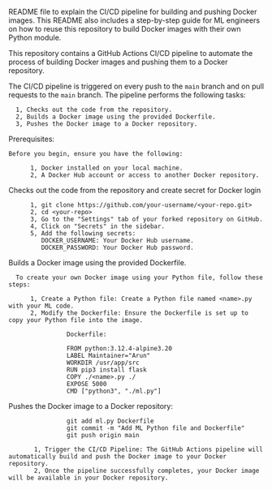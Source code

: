 README file to explain the  CI/CD pipeline for building and pushing Docker images. This README also includes a step-by-step guide for ML engineers on how to reuse this repository to build Docker images with their own Python module.

This repository contains a GitHub Actions CI/CD pipeline to automate the process of building Docker images and pushing them to a Docker repository.

The CI/CD pipeline is triggered on every push to the `main` branch and on pull requests to the `main` branch. The pipeline performs the following tasks:

      1, Checks out the code from the repository.
      2, Builds a Docker image using the provided Dockerfile.
      3, Pushes the Docker image to a Docker repository.

Prerequisites:

    Before you begin, ensure you have the following:
    
          1, Docker installed on your local machine.
          2, A Docker Hub account or access to another Docker repository.
          
Checks out the code from the repository and create secret for Docker login
    
          1, git clone https://github.com/your-username/<your-repo.git>
          2, cd <your-repo>
          3, Go to the "Settings" tab of your forked repository on GitHub.
          4, Click on "Secrets" in the sidebar.
          5, Add the following secrets:
             DOCKER_USERNAME: Your Docker Hub username.
             DOCKER_PASSWORD: Your Docker Hub password.

Builds a Docker image using the provided Dockerfile.

      To create your own Docker image using your Python file, follow these steps:
      
          1, Create a Python file: Create a Python file named <name>.py with your ML code.
          2, Modify the Dockerfile: Ensure the Dockerfile is set up to copy your Python file into the image.

                    Dockerfile:
                    
                    FROM python:3.12.4-alpine3.20
                    LABEL Maintainer="Arun"
                    WORKDIR /usr/app/src
                    RUN pip3 install flask
                    COPY ./<name>.py ./
                    EXPOSE 5000
                    CMD ["python3", "./ml.py"]

Pushes the Docker image to a Docker repository:
          
                    git add ml.py Dockerfile
                    git commit -m "Add ML Python file and Dockerfile"
                    git push origin main

           1, Trigger the CI/CD Pipeline: The GitHub Actions pipeline will automatically build and push the Docker image to your Docker repository.
           2, Once the pipeline successfully completes, your Docker image will be available in your Docker repository.

      
